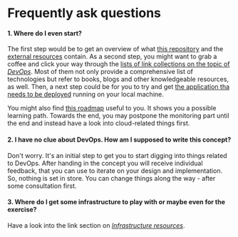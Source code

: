 Frequently ask questions
========================


#### 1. Where do I even start?

The first step would be to get an overview of what [this repository](./README.md#table-of-contents) and the
[external resources](./README.md#external-resources) contain. As a second step, you might want to grab a coffee
and click your way through the [lists of link collections on the topic of *DevOps*](./links.md#devops). Most of
them not only provide a comprehensive list of technologies but refer to books, blogs and other 
knowledgeable resources, as well. Then, a next step could be for you to try and get
[the application tha needs to be deployed](https://github.com/lucendio/lecture-devops-app) running on
your local machine.

You might also find [this roadmap](https://roadmap.sh/devops) useful to you. It shows you a possible learning path. 
Towards the end, you may postpone the monitoring part until the end and instead have a look into cloud-related things
first.


#### 2. I have no clue about DevOps. How am I supposed to write this concept?

Don't worry. It's an initial step to get you to start digging into things related to DevOps. After handing in the
concept you will receive individual feedback, that you can use to iterate on your design and implementation. So,
nothing is set in store. You can change things along the way - after some consultation first.


#### 3. Where do I get some infrastructure to play with or maybe even for the exercise?

Have a look into the link section on [*Infrastructure resources*](./links.md#infrastructure-resources).
